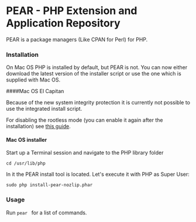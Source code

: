 # PEAR - PHP Extension and Application Repository

PEAR is a package managers (Like CPAN for Perl) for PHP.

### Installation 

On Mac OS PHP is installed by default, but PEAR is not. You can now either download the latest version of the installer script or use the one which is supplied with Mac OS. 

####Mac OS El Capitan

Because of the new system integrity protection it is currently not possible to use the integrated install script. 

For disabling the rootless mode (you can enable it again after the installation) see [this guide](http://www.macworld.com/article/2986118/security/how-to-modify-system-integrity-protection-in-el-capitan.html).

#### Mac OS installer

Start up a Terminal session and navigate to the PHP library folder

```cd /usr/lib/php```

In it the PEAR install tool is located. Let's execute it with PHP as Super User:

```sudo php install-pear-nozlip.phar```

### Usage

Run ```pear ``` for a list of commands.

